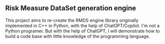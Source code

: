 ## Risk Measure DataSet generation engine

This project aims to re-create the RMDS engine library originally implemented in C++ in Python, with the help of ChatGPT/Copilot.
I'm not a Python programer. But with the help of ChatGPT, I will demonstrate how to build a code base with little knowledge of the programming language.
